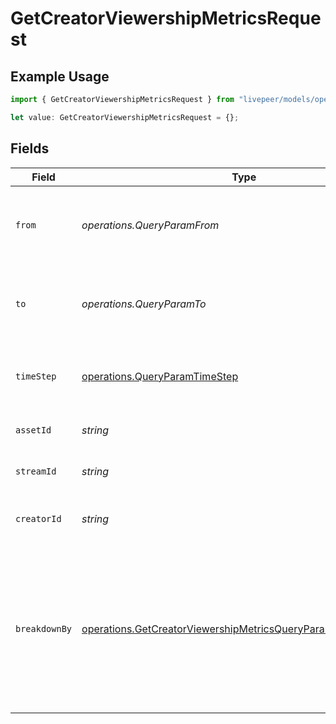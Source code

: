 # GetCreatorViewershipMetricsRequest

## Example Usage

```typescript
import { GetCreatorViewershipMetricsRequest } from "livepeer/models/operations";

let value: GetCreatorViewershipMetricsRequest = {};
```

## Fields

| Field                                                                                                                                        | Type                                                                                                                                         | Required                                                                                                                                     | Description                                                                                                                                  |
| -------------------------------------------------------------------------------------------------------------------------------------------- | -------------------------------------------------------------------------------------------------------------------------------------------- | -------------------------------------------------------------------------------------------------------------------------------------------- | -------------------------------------------------------------------------------------------------------------------------------------------- |
| `from`                                                                                                                                       | *operations.QueryParamFrom*                                                                                                                  | :heavy_minus_sign:                                                                                                                           | Start timestamp for the query range (inclusive)                                                                                              |
| `to`                                                                                                                                         | *operations.QueryParamTo*                                                                                                                    | :heavy_minus_sign:                                                                                                                           | End timestamp for the query range (exclusive)                                                                                                |
| `timeStep`                                                                                                                                   | [operations.QueryParamTimeStep](../../models/operations/queryparamtimestep.md)                                                               | :heavy_minus_sign:                                                                                                                           | The time step to aggregate viewership metrics by                                                                                             |
| `assetId`                                                                                                                                    | *string*                                                                                                                                     | :heavy_minus_sign:                                                                                                                           | The asset ID to filter metrics for                                                                                                           |
| `streamId`                                                                                                                                   | *string*                                                                                                                                     | :heavy_minus_sign:                                                                                                                           | The stream ID to filter metrics for                                                                                                          |
| `creatorId`                                                                                                                                  | *string*                                                                                                                                     | :heavy_minus_sign:                                                                                                                           | The creator ID to filter the query results                                                                                                   |
| `breakdownBy`                                                                                                                                | [operations.GetCreatorViewershipMetricsQueryParamBreakdownBy](../../models/operations/getcreatorviewershipmetricsqueryparambreakdownby.md)[] | :heavy_minus_sign:                                                                                                                           | The list of fields to break down the query results. Specify this<br/>query-string multiple times to break down by multiple fields.<br/>      |
